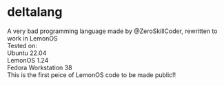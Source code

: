 # deltalang
A very bad programming language made by @ZeroSkillCoder, rewritten to work in LemonOS<br>
Tested on:<br>
  Ubuntu 22.04<br>
  LemonOS 1.24<br>
  Fedora Workstation 38<br>
This is the first peice of LemonOS code to be made public!!
